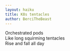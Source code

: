 ```yaml
---
layout: haiku
title: K8s tentacles
author: BerciTheBeast
---
```


Orchestrated pods<br>
Like long squirming tentacles<br>
Rise and fall all day<br>
